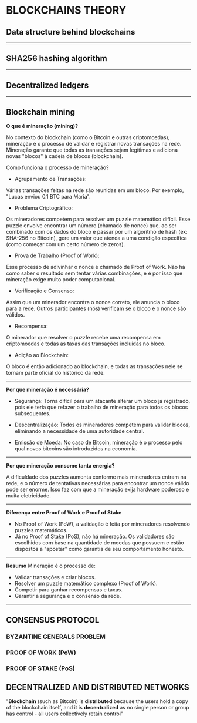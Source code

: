 # BLOCKCHAINS THEORY

## Data structure behind blockchains

---

## SHA256 hashing algorithm

---

## Decentralized ledgers

---

## Blockchain mining

**O que é mineração (mining)?**

No contexto do blockchain (como o Bitcoin e outras criptomoedas), mineração é o processo de validar e registrar novas transações na rede. Mineração garante que todas as transações sejam legítimas e adiciona novas "blocos" à cadeia de blocos (blockchain).

Como funciona o processo de mineração?


- Agrupamento de Transações:

Várias transações feitas na rede são reunidas em um bloco. Por exemplo, "Lucas enviou 0.1 BTC para Maria".


- Problema Criptográfico:

Os mineradores competem para resolver um puzzle matemático difícil. Esse puzzle envolve encontrar um número (chamado de nonce) que, ao ser combinado com os dados do bloco e passar por um algoritmo de hash (ex: SHA-256 no Bitcoin), gere um valor que atenda a uma condição específica (como começar com um certo número de zeros).


- Prova de Trabalho (Proof of Work):

Esse processo de adivinhar o nonce é chamado de Proof of Work. Não há como saber o resultado sem tentar várias combinações, e é por isso que mineração exige muito poder computacional.


- Verificação e Consenso:

Assim que um minerador encontra o nonce correto, ele anuncia o bloco para a rede. Outros participantes (nós) verificam se o bloco e o nonce são válidos.


- Recompensa:

O minerador que resolver o puzzle recebe uma recompensa em criptomoedas e todas as taxas das transações incluídas no bloco.


- Adição ao Blockchain:

O bloco é então adicionado ao blockchain, e todas as transações nele se tornam parte oficial do histórico da rede.

---

**Por que mineração é necessária?**

- Segurança: Torna difícil para um atacante alterar um bloco já registrado, pois ele teria que refazer o trabalho de mineração para todos os blocos subsequentes.

- Descentralização: Todos os mineradores competem para validar blocos, eliminando a necessidade de uma autoridade central.

- Emissão de Moeda: No caso de Bitcoin, mineração é o processo pelo qual novos bitcoins são introduzidos na economia.


---

**Por que mineração consome tanta energia?**

A dificuldade dos puzzles aumenta conforme mais mineradores entram na rede, e o número de tentativas necessárias para encontrar um nonce válido pode ser enorme. Isso faz com que a mineração exija hardware poderoso e muita eletricidade.


---

**Diferença entre Proof of Work e Proof of Stake**

- No Proof of Work (PoW), a validação é feita por mineradores resolvendo puzzles matemáticos.
- Já no Proof of Stake (PoS), não há mineração. Os validadores são escolhidos com base na quantidade de moedas que possuem e estão dispostos a "apostar" como garantia de seu comportamento honesto.

---
**Resumo**
Mineração é o processo de:

- Validar transações e criar blocos.
- Resolver um puzzle matemático complexo (Proof of Work).
- Competir para ganhar recompensas e taxas.
- Garantir a segurança e o consenso da rede.

---


## CONSENSUS PROTOCOL

### BYZANTINE GENERALS PROBLEM

### PROOF OF WORK (PoW)

### PROOF OF STAKE (PoS)

## DECENTRALIZED AND DISTRIBUTED NETWORKS

"**Blockchain** (such as Bitcoin) is **distributed** because the users hold a copy of the blockchain itself, 
and it is **decentralized** as no single person or group has control - all users collectively retain control"